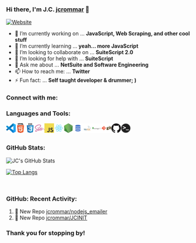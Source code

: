 ### Hi there, I'm J.C. [jcrommar][website] 👋

[![Website](https://img.shields.io/website?label=Jjcrommar.github.io/&style=for-the-badge&url=https%3A%2F%2Fcodestackr.com)](https://jcrommar.github.io/portfolio/)




- 🔭 I’m currently working on ... <b>JavaScript, Web Scraping, and other cool stuff</b>
- 🌱 I’m currently learning ... <b>yeah... more JavaScript</b>
- 👯 I’m looking to collaborate on ... <b>SuiteScript 2.0</b>
- 🤔 I’m looking for help with ... <b>SuiteScript</b>
- 💬 Ask me about ... <b>NetSuite and Software Engineering</b>
- 📫 How to reach me: ... <b>Twitter</b>
- ⚡ Fun fact: ... <b>Self taught developer & drummer; )</b>

### Connect with me:




### Languages and Tools:


<img align="left" alt="Visual Studio Code" width="26px" src="https://raw.githubusercontent.com/github/explore/80688e429a7d4ef2fca1e82350fe8e3517d3494d/topics/visual-studio-code/visual-studio-code.png" />
<img align="left" alt="HTML5" width="26px" src="https://raw.githubusercontent.com/github/explore/80688e429a7d4ef2fca1e82350fe8e3517d3494d/topics/html/html.png" />
<img align="left" alt="CSS3" width="26px" src="https://raw.githubusercontent.com/github/explore/80688e429a7d4ef2fca1e82350fe8e3517d3494d/topics/css/css.png" />
<img align="left" alt="Sass" width="26px" src="https://raw.githubusercontent.com/github/explore/80688e429a7d4ef2fca1e82350fe8e3517d3494d/topics/sass/sass.png" />
<img align="left" alt="JavaScript" width="26px" src="https://raw.githubusercontent.com/github/explore/80688e429a7d4ef2fca1e82350fe8e3517d3494d/topics/javascript/javascript.png" />
<img align="left" alt="React" width="26px" src="https://raw.githubusercontent.com/github/explore/80688e429a7d4ef2fca1e82350fe8e3517d3494d/topics/react/react.png" />
<img align="left" alt="Node.js" width="26px" src="https://raw.githubusercontent.com/github/explore/80688e429a7d4ef2fca1e82350fe8e3517d3494d/topics/nodejs/nodejs.png" />
<img align="left" alt="SQL" width="26px" src="https://raw.githubusercontent.com/github/explore/80688e429a7d4ef2fca1e82350fe8e3517d3494d/topics/sql/sql.png" />
<img align="left" alt="MySQL" width="26px" src="https://raw.githubusercontent.com/github/explore/80688e429a7d4ef2fca1e82350fe8e3517d3494d/topics/mysql/mysql.png" />
<img align="left" alt="MongoDB" width="26px" src="https://raw.githubusercontent.com/github/explore/80688e429a7d4ef2fca1e82350fe8e3517d3494d/topics/mongodb/mongodb.png" />
<img align="left" alt="Git" width="26px" src="https://raw.githubusercontent.com/github/explore/80688e429a7d4ef2fca1e82350fe8e3517d3494d/topics/git/git.png" />
<img align="left" alt="GitHub" width="26px" src="https://raw.githubusercontent.com/github/explore/78df643247d429f6cc873026c0622819ad797942/topics/github/github.png" />
<img align="left" alt="Terminal" width="26px" src="https://raw.githubusercontent.com/github/explore/80688e429a7d4ef2fca1e82350fe8e3517d3494d/topics/terminal/terminal.png" />

<br />
<br />

### GitHub Stats:

<img align="left" alt="JC's GitHub Stats" src="https://github-readme-stats.vercel.app/api?username=jcrommar&show_icons=true&hide_border=true&theme=dark" />
  
  <br />
  
  [![Top Langs](https://github-readme-stats.vercel.app/api/top-langs/?username=jcrommar&layout=compact&theme=dark)](https://github.com/jcrommar/github-readme-stats)

<br />


### GitHub: Recent Activity:
1. 🎉 New Repo [jcrommar/nodejs_emailer](https://github.com/jcrommar/nodejs_emailer)
2. 💪 New Repo [jcrommar/JCINIT](https://github.com/jcrommar/JCINIT)




### Thank you for stopping by! 

[website]: https://jcrommar.github.io/portfolio/
[twitter]: https://twitter.com/jcrommar
[linkedin]: https://www.linkedin.com/in/jcromualdo/
